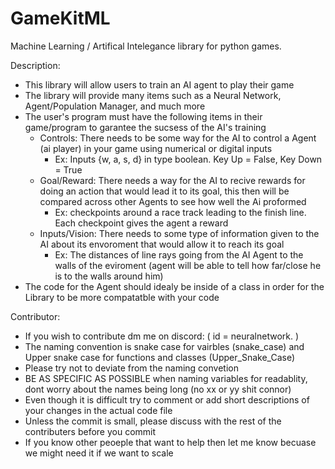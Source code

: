 # GameKitML
Machine Learning / Artifical Intelegance library for python games.

Description:
- This library will allow users to train an AI agent to play their game
- The library will provide many items such as a Neural Network, Agent/Population Manager, and much more
- The user's program must have the following items in their game/program to garantee the sucsess of the AI's training
  - Controls: There needs to be some way for the AI to control a Agent (ai player) in your game using numerical or digital inputs
    - Ex: Inputs {w, a, s, d} in type boolean. Key Up = False, Key Down = True
  - Goal/Reward: There needs a way for the AI to recive rewards for doing an action that would lead it to its goal, this then will be compared across other Agents to see how well the Ai proformed
    - Ex: checkpoints around a race track leading to the finish line. Each checkpoint gives the agent a reward
  - Inputs/Vision: There needs to some type of information given to the AI about its envoroment that would allow it to reach its goal
    - Ex: The distances of line rays going from the AI Agent to the walls of the eviroment (agent will be able to tell how far/close he is to the walls around him)
- The code for the Agent should idealy be inside of a class in order for the Library to be more compatatble with your code



Contributor: 
- If you wish to contribute dm me on discord: ( id = neuralnetwork. )
- The naming convention is snake case for vairbles (snake_case) and Upper snake case for functions and classes (Upper_Snake_Case)
- Please try not to deviate from the naming convetion
- BE AS SPECIFIC AS POSSIBLE when naming variables for readablity, dont worry about the names being long (no xx or yy shit connor)
- Even though it is difficult try to comment or add short descriptions of your changes in the actual code file
- Unless the commit is small, please discuss with the rest of the contributers before you commit 
- If you know other peoeple that want to help then let me know becuase we might need it if we want to scale
